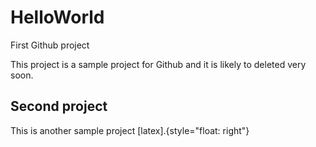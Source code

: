 # HelloWorld
First Github project

This project is a sample project for Github and it is likely to deleted very soon.

## Second project
This is another sample project [latex].{style="float: right"}
